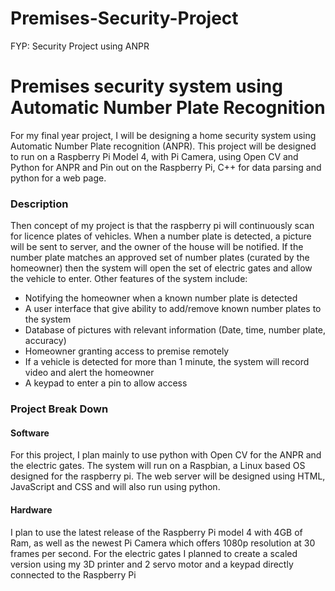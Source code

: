 # Premises-Security-Project
FYP: Security Project using ANPR

<h1>Premises security system using Automatic Number Plate Recognition</h1>

For my final year project, I will be designing a home security system using Automatic Number Plate recognition (ANPR). This project will be designed to run on a Raspberry Pi Model 4, with Pi Camera, using Open CV and Python for ANPR and Pin out on the Raspberry Pi, C++ for data parsing and python for a web page.

<h3>Description</h3>
Then concept of my project is that the raspberry pi will continuously scan for licence plates of vehicles. When a number plate is detected, a picture will be sent to server, and the owner of the house will be notified. If the number plate matches an approved set of number plates (curated by the homeowner) then the system will open the set of electric gates and allow the vehicle to enter.  Other features of the system include:

<ul>
	<li>Notifying the homeowner when a known number plate is detected</li>
	<li>A user interface that give ability to add/remove known number plates to the system</li>
	<li>Database of pictures with relevant information (Date, time, number plate, accuracy)</li>
	<li>Homeowner granting access to premise remotely</li>
	<li>If a vehicle is detected for more than 1 minute, the system will record video and alert the homeowner</li>
	<li>A keypad to enter a pin to allow access</li>
</ul>

<h3>Project Break Down</h3>
<h4>Software</h4>
For this project, I plan mainly to use python with Open CV for the ANPR and the electric gates. The system will run on a Raspbian, a Linux based OS designed for the raspberry pi. The web server will be designed using HTML, JavaScript and CSS and will also run using python. 
<h4>Hardware</h4>
I plan to use the latest release of the Raspberry Pi model 4 with 4GB of Ram, as well as the newest Pi Camera which offers 1080p resolution at 30 frames per second. 
For the electric gates I planned to create a scaled version using my 3D printer and 2 servo motor and a keypad directly connected to the Raspberry Pi
